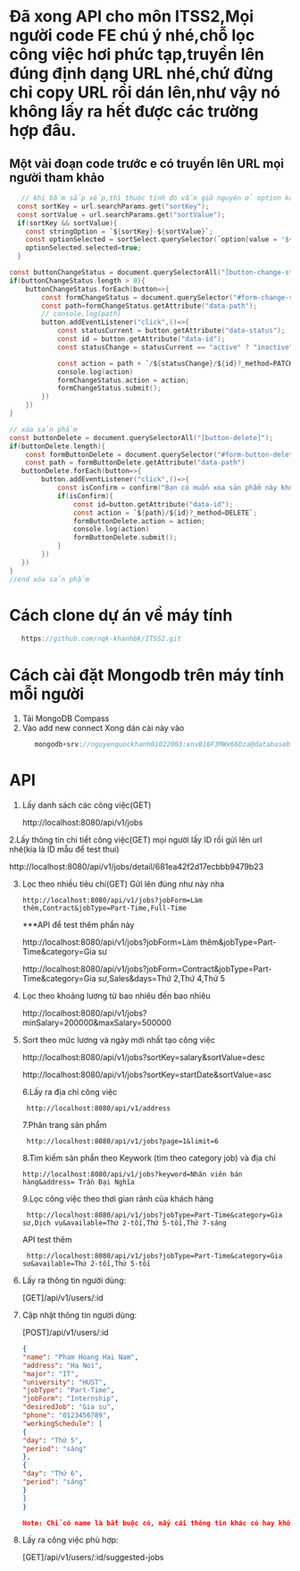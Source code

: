 # Đã xong API cho môn ITSS2,Mọi người code FE chú ý nhé,chỗ lọc công việc hơi phức tạp,truyền lên đúng định dạng URL nhé,chứ đừng chỉ copy URL rồi dán lên,như vậy nó không lấy ra hết được các trường hợp đâu.

## Một vài đoạn code trước e có truyền lên URL mọi người tham khảo

```c
   // khi bấm sắp xếp,thì thuộc tính đó vẫn giữ nguyên ở option ko mất đi (selected=true);
  const sortKey = url.searchParams.get("sortKey");
  const sortValue = url.searchParams.get("sortValue");
  if(sortKey && sortValue){
    const stringOption = `${sortKey}-${sortValue}`;
    const optionSelected = sortSelect.querySelector(`option[value = '${stringOption}']`);
    optionSelected.selected=true;
  }
```

```c
const buttonChangeStatus = document.querySelectorAll("[button-change-status]")
if(buttonChangeStatus.length > 0){
    buttonChangeStatus.forEach(button=>{
        const formChangeStatus = document.querySelector("#form-change-status");
        const path=formChangeStatus.getAttribute("data-path");
        // console.log(path)
        button.addEventListener("click",()=>{
            const statusCurrent = button.getAttribute("data-status");
            const id = button.getAttribute("data-id");
            const statusChange = statusCurrent == "active" ? "inactive":"active";

            const action = path + `/${statusChange}/${id}?_method=PATCH`;
            console.log(action)
            formChangeStatus.action = action;
            formChangeStatus.submit();
        })
    })
}

// xóa sản phẩm
const buttonDelete = document.querySelectorAll("[button-delete]");
if(buttonDelete.length){
    const formButtonDelete = document.querySelector("#form-button-delete");
    const path = formButtonDelete.getAttribute("data-path")
   buttonDelete.forEach(button=>{
        button.addEventListener("click",()=>{
            const isConfirm = confirm("Bạn có muốn xóa sản phẩm này không ?");
            if(isConfirm){
                const id=button.getAttribute("data-id");
                const action = `${path}/${id}?_method=DELETE`;
                formButtonDelete.action = action;
                console.log(action)
                formButtonDelete.submit();
            }
        })
   })
}
//end xóa sản phẩm
```

# Cách clone dự án về máy tính

```c
   https://github.com/nqk-khanhbk/ITSS2.git
```

# Cách cài đặt Mongodb trên máy tính mỗi người

1. Tải MongoDB Compass
2. Vào add new connect
   Xong dán cài này vào
   ```c
      mongodb+srv://nguyenquockhanh01022003:xnvB16F3MWx66Dza@databasebuild.7o62o.mongodb.net/ITSS2
   ```

# API

1. Lấy danh sách các công việc(GET)

   http://localhost:8080/api/v1/jobs

2.Lấy thông tin chi tiết công việc(GET) mọi người lấy ID rồi gửi lên url nhé(kia là ID mẫu để test thui)

http://localhost:8080/api/v1/jobs/detail/681ea42f2d17ecbbb9479b23

3.  Lọc theo nhiều tiêu chí(GET) Gửi lên đúng như này nha

        http://localhost:8080/api/v1/jobs?jobForm=Làm thêm,Contract&jobType=Part-Time,Full-Time

    \*\*\*API để test thêm phần này

    http://localhost:8080/api/v1/jobs?jobForm=Làm thêm&jobType=Part-Time&category=Gia sư

    http://localhost:8080/api/v1/jobs?jobForm=Contract&jobType=Part-Time&category=Gia sư,Sales&days=Thứ 2,Thứ 4,Thứ 5

4.  Lọc theo khoảng lương từ bao nhiêu đến bao nhiêu

    http://localhost:8080/api/v1/jobs?minSalary=200000&maxSalary=500000

5.  Sort theo mức lương và ngày mới nhất tạo công việc

    http://localhost:8080/api/v1/jobs?sortKey=salary&sortValue=desc

    http://localhost:8080/api/v1/jobs?sortKey=startDate&sortValue=asc

    6.Lấy ra địa chỉ công việc

         http://localhost:8080/api/v1/address

    7.Phân trang sản phẩm

         http://localhost:8080/api/v1/jobs?page=1&limit=6

    8.Tìm kiếm sản phẩn theo Keywork (tìm theo category job) và địa chỉ

        http://localhost:8080/api/v1/jobs?keyword=Nhân viên bán hàng&address= Trần Đại Nghĩa

    9.Lọc công việc theo thơi gian rảnh của khách hàng

         http://localhost:8080/api/v1/jobs?jobType=Part-Time&category=Gia sư,Dịch vụ&available=Thứ 2-tối,Thứ 5-tối,Thứ 7-sáng

    API test thêm

         http://localhost:8080/api/v1/jobs?jobType=Part-Time&category=Gia sư&available=Thứ 2-tối,Thứ 5-tối

6.  Lấy ra thông tin người dùng:
    
      [GET]/api/v1/users/:id

7.  Cập nhật thông tin người dùng:

      [POST]/api/v1/users/:id

      ``` json 
      {
      "name": "Pham Hoang Hai Nam",
      "address": "Ha Noi",
      "major": "IT",
      "university": "HUST",
      "jobType": "Part-Time",
      "jobForm": "Internship",
      "desiredJob": "Gia su",
      "phone": "0123456789",
      "workingSchedule": [
      {
      "day": "Thứ 5",
      "period": "sáng"
      },
      {
      "day": "Thứ 6",
      "period": "sáng"
      }
      ]
      }
      
      Note: Chỉ có name là bắt buộc có, mấy cái thông tin khác có hay không không quan trọng, quan trọng là nếu không có thì không suggest ra cái công việc gì được đâu.

8.  Lấy ra công việc phù hợp:
    
      [GET]/api/v1/users/:id/suggested-jobs
